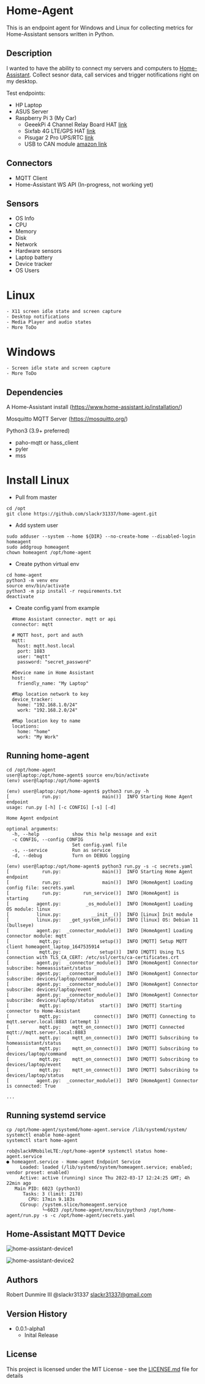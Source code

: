 # Home-Agent

This is an endpoint agent for Windows and Linux for collecting metrics for Home-Assistant sensors written in Python.

## Description

I wanted to have the ability to connect my servers and computers to [Home-Assistant](https://www.home-assistant.io/). Collect sesnor data, call services and trigger notifications right on my desktop. 

Test endpoints:
  - HP Laptop
  - ASUS Server
  - Raspberry Pi 3 (My Car)
      - GeeekPi 4 Channel Relay Board HAT [link](https://wiki.52pi.com/index.php/EP-0099)
      - Sixfab 4G LTE/GPS HAT [link](https://sixfab.com/hardware/)
      - Pisugar 2 Pro UPS/RTC [link](https://github.com/PiSugar/PiSugar)
      - USB to CAN module [amazon link](https://www.amazon.com/gp/product/B07P9JGXXB/)


## Connectors

  - MQTT Client
  - Home-Assistant WS API (In-progress, not working yet)


## Sensors

  - OS Info
  - CPU
  - Memory
  - Disk
  - Network
  - Hardware sensors
  - Laptop battery
  - Device tracker
  - OS Users
  

  # Linux
  
    - X11 screen idle state and screen capture
    - Desktop notifications
    - Media Player and audio states
    - More ToDo
    
  # Windows
  
    - Screen idle state and screen capture
    - More ToDo
    
    
    
## Dependencies

A Home-Assistant install (https://www.home-assistant.io/installation/)

Mosquitto MQTT Server (https://mosquitto.org/)

Python3 (3.9+ preferred)
- paho-mqtt or hass_client
- pyler
- mss


# Install Linux
- Pull from master
```
cd /opt
git clone https://github.com/slackr31337/home-agent.git
```

- Add system user
```
sudo adduser --system --home ${DIR} --no-create-home --disabled-login homeagent
sudo addgroup homeagent
chown homeagent /opt/home-agent
```

- Create python virtual env 
```
cd home-agent
python3 -m venv env
source env/bin/activate
python3 -m pip install -r requirements.txt
deactivate
```

- Create config.yaml from example
```
  #Home Assistant connector. mqtt or api
  connector: mqtt
  
  # MQTT host, port and auth
  mqtt:
    host: mqtt.host.local
    port: 1883
    user: "mqtt"
    password: "secret_password"

  #Device name in Home Assistant
  host:
    friendly_name: "My Laptop"

  #Map location network to key
  device_tracker:
    home: "192.168.1.0/24"
    work: "192.168.2.0/24"

  #Map location key to name
  locations:
    home: "home"
    work: "My Work"

```


## Running home-agent
```
cd /opt/home-agent
user@laptop:/opt/home-agent$ source env/bin/activate
(env) user@laptop:/opt/home-agent$ 

(env) user@laptop:/opt/home-agent$ python3 run.py -h
[            run.py:               main()]  INFO Starting Home Agent endpoint
usage: run.py [-h] [-c CONFIG] [-s] [-d]

Home Agent endpoint

optional arguments:
  -h, --help            show this help message and exit
  -c CONFIG, --config CONFIG
                        Set config.yaml file
  -s, --service         Run as service
  -d, --debug           Turn on DEBUG logging

(env) user@laptop:/opt/home-agent$ python3 run.py -s -c secrets.yaml 
[            run.py:               main()]  INFO Starting Home Agent endpoint
[            run.py:               main()]  INFO [HomeAgent] Loading config file: secrets.yaml
[            run.py:        run_service()]  INFO [HomeAgent] is starting
[          agent.py:         _os_module()]  INFO [HomeAgent] Loading OS module: linux
[          linux.py:           __init__()]  INFO [Linux] Init module
[          linux.py:   _get_system_info()]  INFO [linux] OS: Debian 11 (bullseye)
[          agent.py:  _connector_module()]  INFO [HomeAgent] Loading connector module: mqtt
[           mqtt.py:              setup()]  INFO [MQTT] Setup MQTT client homeagent_laptop_1647535914
[           mqtt.py:              setup()]  INFO [MQTT] Using TLS connection with TLS_CA_CERT: /etc/ssl/certs/ca-certificates.crt
[          agent.py:  _connector_module()]  INFO [HomeAgent] Connector subscribe: homeassistant/status
[          agent.py:  _connector_module()]  INFO [HomeAgent] Connector subscribe: devices/laptop/command
[          agent.py:  _connector_module()]  INFO [HomeAgent] Connector subscribe: devices/laptop/event
[          agent.py:  _connector_module()]  INFO [HomeAgent] Connector subscribe: devices/laptop/status
[           mqtt.py:              start()]  INFO [MQTT] Starting connector to Home-Assistant
[           mqtt.py:            connect()]  INFO [MQTT] Connecting to mqtt.server.local:8883 (attempt 1)
[           mqtt.py:    mqtt_on_connect()]  INFO [MQTT] Connected mqtt://mqtt.server.local:8883
[           mqtt.py:    mqtt_on_connect()]  INFO [MQTT] Subscribing to homeassistant/status
[           mqtt.py:    mqtt_on_connect()]  INFO [MQTT] Subscribing to devices/laptop/command
[           mqtt.py:    mqtt_on_connect()]  INFO [MQTT] Subscribing to devices/laptop/event
[           mqtt.py:    mqtt_on_connect()]  INFO [MQTT] Subscribing to devices/laptop/status
[          agent.py:  _connector_module()]  INFO [HomeAgent] Connector is connected: True

...
```

## Running systemd service
```
cp /opt/home-agent/systemd/home-agent.service /lib/systemd/system/
systemctl enable home-agent
systemctl start home-agent
```

```
rob@slackRMobileLTE:/opt/home-agent# systemctl status home-agent.service 
● homeagent.service - Home-agent Endpoint Service
     Loaded: loaded (/lib/systemd/system/homeagent.service; enabled; vendor preset: enabled)
     Active: active (running) since Thu 2022-03-17 12:24:25 GMT; 4h 22min ago
   Main PID: 6023 (python3)
      Tasks: 3 (limit: 2178)
        CPU: 17min 9.183s
     CGroup: /system.slice/homeagent.service
             └─6023 /opt/home-agent/env/bin/python3 /opt/home-agent/run.py -s -c /opt/home-agent/secrets.yaml

```


## Home-Assistant MQTT Device
![home-assistant-device1](https://github.com/slackr31337/home-agent/blob/main/screenshots/home-assistant-device1.jpg?raw=true)

![home-assistant-device2](https://github.com/slackr31337/home-agent/blob/main/screenshots/home-assistant-server02.jpg?raw=true)


## Authors

Robert Dunmire III @slackr31337 slackr31337@gmail.com

## Version History

* 0.0.1-alpha1
  * Inital Release


## License

This project is licensed under the MIT License - see the [LICENSE.md](LICENSE.md) file for details
